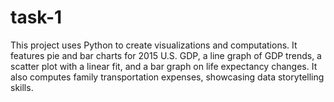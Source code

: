 # task-1
This project uses Python to create visualizations and computations. It features pie and bar charts for 2015 U.S. GDP, a line graph of GDP trends, a scatter plot with a linear fit, and a bar graph on life expectancy changes. It also computes family transportation expenses, showcasing data storytelling skills.
